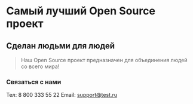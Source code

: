 # Самый лучший Open Source проект

## Сделан людьми для людей

> Наш Open Source проект предназначен для объединения людей со всего мира!

### Связаться с нами
Тел: 8 800 333 55 22
Email: support@test.ru
